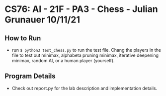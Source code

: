 # CS76: AI - 21F - PA3 - Chess - Julian Grunauer 10/11/21

## How to Run
* run `$ python3 test_chess.py` to run the test file. Chang the players in the file to test out minimax, alphabeta pruning minimax, iterative deepening minimax, random AI, or a human player (yourself). 

## Program Details
* Check out report.py for the lab description and implementation details. 